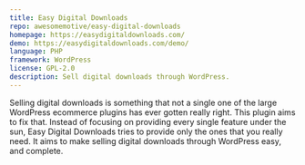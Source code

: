 ```yaml
---
title: Easy Digital Downloads
repo: awesomemotive/easy-digital-downloads
homepage: https://easydigitaldownloads.com/
demo: https://easydigitaldownloads.com/demo/
language: PHP
framework: WordPress
license: GPL-2.0
description: Sell digital downloads through WordPress.
---
```


Selling digital downloads is something that not a single one of the large WordPress ecommerce plugins has ever gotten really right. This plugin aims to fix that. Instead of focusing on providing every single feature under the sun, Easy Digital Downloads tries to provide only the ones that you really need. It aims to make selling digital downloads through WordPress easy, and complete.
